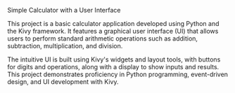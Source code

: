 Simple Calculator with a User Interface

This project is a basic calculator application developed using Python and the Kivy framework. It features a graphical user interface (UI) that allows users to perform standard arithmetic operations such as addition, subtraction, multiplication, and division.

The intuitive UI is built using Kivy's widgets and layout tools, with buttons for digits and operations, along with a display to show inputs and results. This project demonstrates proficiency in Python programming, event-driven design, and UI development with Kivy.
